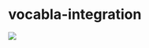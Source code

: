 vocabla-integration
===================
<img src='https://api.travis-ci.org/jaleszek/vocabla-integration.png'/>

